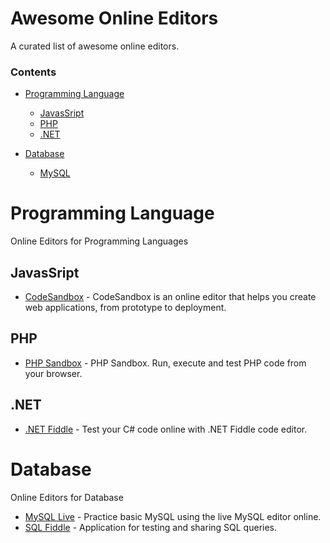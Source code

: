 # Awesome Online Editors

A curated list of awesome online editors.

### Contents

- [Programming Language](#programming-language)
    - [JavasSript](#javascript)
	- [PHP](#php)
    - [.NET](#net)

- [Database](#database)
    - [MySQL](#mysql)

# Programming Language

Online Editors for Programming Languages

## JavasSript

* [CodeSandbox](https://codesandbox.io/) - CodeSandbox is an online editor that helps you create web applications, from prototype to deployment.

## PHP

* [PHP Sandbox](http://sandbox.onlinephpfunctions.com/) - PHP Sandbox. Run, execute and test PHP code from your browser.

## .NET

* [.NET Fiddle](https://dotnetfiddle.net/) - Test your C# code online with .NET Fiddle code editor.

# Database

Online Editors for Database

* [MySQL Live](http://mysqltutorial.org/tryit/) - Practice basic MySQL using the live MySQL editor online.
* [SQL Fiddle](http://sqlfiddle.com/) - Application for testing and sharing SQL queries.
